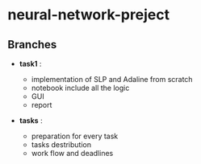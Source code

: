 # neural-network-preject

## Branches
- **task1** :
    - implementation of SLP and Adaline from scratch
    - notebook include all the logic
    - GUI 
    - report

- **tasks** :
    - preparation for every task 
    - tasks destribution 
    - work flow and deadlines